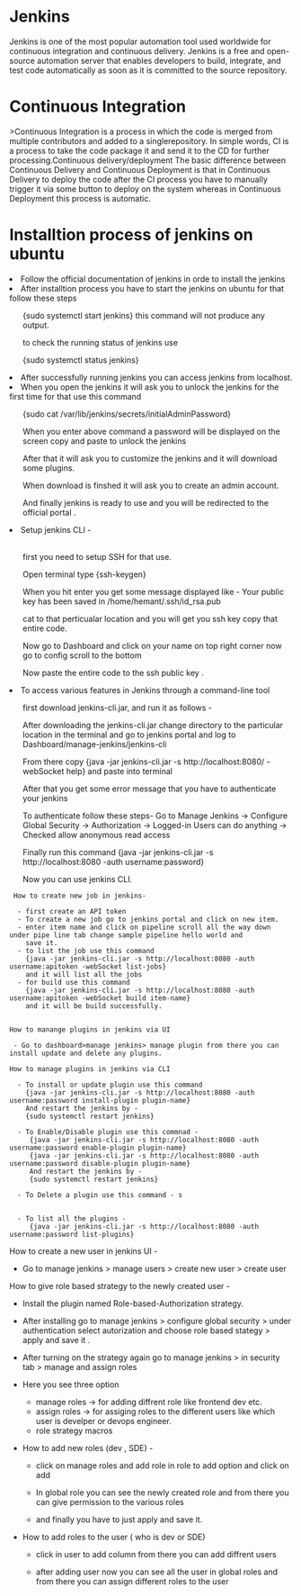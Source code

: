 <h1>Jenkins</h1> 
<pr>Jenkins is one of the most popular automation tool used worldwide for continuous integration and continuous delivery.
Jenkins is a free and open-source automation server that enables developers to build, integrate, and test code automatically as soon as it is committed to the source repository.</pr>

<h1>Continuous Integration</h1> 
<pr>>Continuous Integration is a process in which the code is merged from multiple contributors and added to a singlerepository.
In simple words, CI is a process to take the code package it and send it to the CD for further processing.</pr

<h1>Continuous delivery/deployment</h1> 
<pr>The basic difference between Continuous Delivery and Continuous Deployment is that in Continuous Delivery to deploy the code after the CI process you have to manually trigger it via some button to deploy on the
system whereas in Continuous Deployment this process is automatic.</pr>

<h1>Installtion process of jenkins on ubuntu</h1>

<li>Follow the official documentation of jenkins in orde to install the jenkins</li>

<li>After installtion process you have to start the jenkins on ubuntu for that follow these steps</li>

   <ul> {sudo systemctl start jenkins} this command will not produce any output.</ul>
   <ul>to check the running status of jenkins use </ul>

   <ul>{sudo systemctl status jenkins}</ul>

<li>After successfully running jenkins you can access jenkins from localhost.</li>

<li>When you open the jenkins it will ask you to unlock the jenkins for the first time for that use this command</li>
     <ul>{sudo cat /var/lib/jenkins/secrets/initialAdminPassword}</ul>  
     <ul>When you enter above command a password will be displayed on the screen copy and paste to unlock the jenkins</ul> 
     <ul>After that it will ask you to customize the jenkins and it will download some plugins.</ul> 
     <ul>When download is finshed it will ask you to create an admin account.</ul> 
     <ul>And finally jenkins is ready to use and you will be redirected to the official portal . </ul>     
<li>Setup jenkins CLI -</li><br>
     <ul>first you need to setup SSH for that use.</ul>
     <ul>Open terminal type {ssh-keygen}</ul>
     <ul>When you hit enter you get some message displayed like - Your public key has been saved in /home/hemant/.ssh/id_rsa.pub</ul>
     <ul>cat to that perticualar location and you will get you ssh key copy that entire code.</ul>
     <ul>Now go to Dashboard and click on your name on top right corner now go to config scroll to the bottom </ul>
     <ul>Now paste the entire code to the ssh public key . </ul>

<li>To access various features in Jenkins through a command-line tool</li> 
     <ul>first download jenkins-cli.jar, and run it as follows -</ul>
     <ul>After downloading the jenkins-cli.jar change directory to the particular location in the terminal and go to 
       jenkins portal and log to Dashboard/manage-jenkins/jenkins-cli </ul>
     <ul>From there copy {java -jar jenkins-cli.jar -s http://localhost:8080/ -webSocket help} and paste into terminal</ul>
     <ul>After that you get some error message that you have to authenticate your jenkins </ul>
     <ul>To authenticate follow these steps- 
        Go to Manage Jenkins -> Configure Global Security ->
        Authorization -> Logged-in Users can do anything -> Checked allow anonymous read access</ul>
     <ul>Finally run this command 
       {java -jar jenkins-cli.jar -s http://localhost:8080 -auth username:password}</ul>
     <ul>Now you can use jenkins CLI.</ul>

     How to create new job in jenkins-

      - first create an API token
      - To create a new job go to jenkins portal and click on new item.
      - enter item name and click on pipeline scroll all the way down under pipe line tab change sample pipeline hello world and
        save it. 
      - to list the job use this command 
        {java -jar jenkins-cli.jar -s http://localhost:8080 -auth username:apitoken -webSocket list-jobs}
        and it will list all the jobs
      - for build use this command
        {java -jar jenkins-cli.jar -s http://localhost:8080 -auth username:apitoken -webSocket build item-name}
        and it will be build successfully.


    How to manange plugins in jenkins via UI

     - Go to dashboard>manage jenkins> manage plugin from there you can install update and delete any plugins.

    How to manage plugins in jenkins via CLI

      - To install or update plugin use this command
        {java -jar jenkins-cli.jar -s http://localhost:8080 -auth username:password install-plugin plugin-name}
        And restart the jenkins by -
        {sudo systemctl restart jenkins}
  
      - To Enable/Disable plugin use this commnad -
         {java -jar jenkins-cli.jar -s http://localhost:8080 -auth username:password enable-plugin plugin-name}
         {java -jar jenkins-cli.jar -s http://localhost:8080 -auth username:password disable-plugin plugin-name} 
         And restart the jenkins by -
         {sudo systemctl restart jenkins}

      - To Delete a plugin use this command - s


      - To list all the plugins -
         {java -jar jenkins-cli.jar -s http://localhost:8080 -auth username:password list-plugins}


How to create a new user in jenkins UI - 
  - Go to manage jenkins > manage users > create new user > create user

How to give role based strategy to the newly created user -

  - Install the plugin named Role-based-Authorization strategy.

  - After installing go to manage jenkins > configure global security > under authentication select autorization and choose 
    role based stategy > apply and save it .

  - After turning on the strategy again go to manage jenkins > in security
  tab > manage and assign roles

  - Here you see three option
    - manage roles -> for adding diffrent role like frontend dev etc.
    - assign roles -> for assiging roles to the different users like which user is develper or devops engineer.
    - role strategy macros

  - How to add new roles (dev , SDE) -

    - click on manage roles and add role in role to add option and click on add

    - In global role you can see the newly created role and from there you can give permission to the various roles 

    - and finally you have to just apply and save it.

  - How to add roles to the user ( who is dev or SDE)

    - click in user to add column from there you can add diffrent users 

    - after adding user now you can see all the user in global roles and from there you can assign different roles to the user








